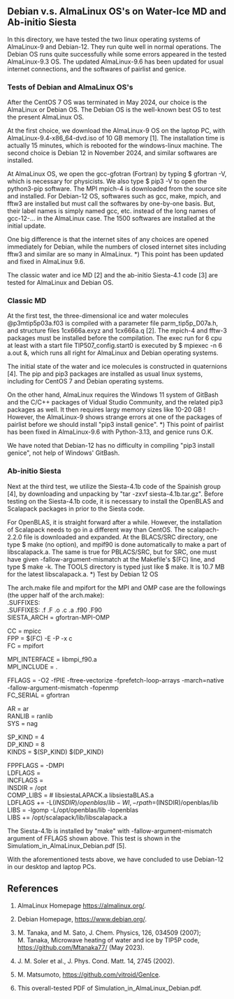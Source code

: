 ## Debian v.s. AlmaLinux OS's on Water-Ice MD and Ab-initio Siesta ##

In this directory, we have tested the two linux operating systems of AlmaLinux-9 and Debian-12. 
They run quite well in normal operations. The Debian OS runs quite successfully while some errors 
appeared in the tested AlmaLinux-9.3 OS. The updated AlmaLinux-9.6 has been updated for
usual internet connections, and the softwares of pairlist and genice. 

### Tests of Debian and AlmaLinux OS's ###

After the CentOS 7 OS was terminated in May 2024, our choice is the AlmaLinux or Debian OS.
The Debian OS is the well-known best OS to test the present AlmaLinux OS.

At the first choice, we download the AlmaLinux-9 OS on the laptop PC, with
AlmaLinux-9.4-x86_64-dvd.iso of 10 GB memory [1]. The installation time is 
actually 15 minutes, which is rebooted for the windows-linux machine.
The second choice is Debian 12 in November 2024, and similar softwares are
installed.

At AlmaLinux OS, we open the gcc-gfotran (Fortran) by typing $ gfortran -V, 
which is necessary for physicists. We also type $ pip3 -V to open the 
python3-pip software. The MPI mpich-4 is downloaded from the source site and installed.
For Debian-12 OS, softwares such as gcc, make, mpich, and fftw3 are installed
but must call the softwares by one-by-one basis. But, their label names is simply named 
gcc, etc. instead of the long names of gcc-12-... in the AlmaLinux case.
The 1500 softwares are installed at the initial update.

One big difference is that the internet sites of any choices are opened immediately
for Debian, while the numbers of closed internet sites including fftw3 and similar 
are so many in AlmaLinux. *) This point has been updated and fixed in AlmaLinux 9.6.

The classic water and ice MD [2] and the ab-initio Siesta-4.1 code [3] are tested
for AlmaLinux and Debian OS.

### Classic MD ###

At the first test, the three-dimensional ice and water molecules 
@p3mtip5p03a.f03 is compiled with a parameter file parm_tip5p_D07a.h, 
and structure files 1cx666a.exyz and 1cx666a.q [2]. 
The mpich-4 and fftw-3 packages must be installed before the compilation. 
The exec run for 6 cpu at least with a start file TIP507_config.start0 
is executed by $ mpiexec -n 6 a.out &, which runs all right for AlmaLinux
and Debian operating systems.

The initial state of the water and ice molecules is constructed in quaternions [4]. 
The pip and pip3 packages are installed as usual linux systems, including for CentOS 7 
and Debian operating systems. 

On the other hand, AlmaLinux requires the Windows 11 system of GitBash and the 
C/C++ packages of Vidual Studio Community, and the related pip3 packages as well. 
It then requires largy memory sizes like 10-20 GB ! 
However, the AlmaLinux-9 shows strange errors at one of the packages of pairlist 
before we should install "pip3 install genice". 
*) This point of pairlist has been fixed in AlmaLinux-9.6 with Python-3.13, and 
genice runs O.K.

We have noted that Debian-12 has no difficulty in compiling "pip3 install genice",
not help of Windows' GitBash.

### Ab-initio Siesta ###

Next at the third test, we utilize the Siesta-4.1b code of the Spainish group [4], 
by downloading and unpacking by "tar -zxvf siesta-4.1b.tar.gz". 
Before testing on the Siesta-4.1b code, it is necessary to install the OpenBLAS and 
Scalapack packages in prior to the Siesta code.

For OpenBLAS, it is straight forward after a while.
However, the installation of Scalapack needs to go in a different way than CentOS.
The scalapach-2.2.0 file is downloaded and expanded. At the BLACS/SRC directory, 
one type $ make (no option), and mpif90 is done automatically to make 
a part of libscalapack.a. The same is true for PBLACS/SRC, but for SRC, 
one must have given -fallow-argument-mismatch at the Makefile's $(FC) line, and 
type $ make -k. The TOOLS directory is typed just like $ make. It is 10.7 MB 
for the latest libscalapack.a. *) Test by Debian 12 OS

The arch.make file and mpifort for the MPI and OMP case are the followings 
(the upper half of the arch.make):  
  .SUFFIXES:  
  .SUFFIXES: .f .F .o .c .a .f90 .F90  
  SIESTA_ARCH = gfortran-MPI-OMP  

  CC = mpicc  
  FPP = $(FC) -E -P -x c  
  FC = mpifort  

  MPI_INTERFACE = libmpi_f90.a  
  MPI_INCLUDE = .   

  FFLAGS = -O2 -fPIE -ftree-vectorize -fprefetch-loop-arrays -march=native \
  -fallow-argument-mismatch -fopenmp  
  FC_SERIAL = gfortran  

  AR = ar  
  RANLIB = ranlib  
  SYS = nag  

  SP_KIND = 4  
  DP_KIND = 8  
  KINDS   = $(SP_KIND) $(DP_KIND)   
  
  FPPFLAGS = -DMPI   
  LDFLAGS  =  
  INCFLAGS =  
  INSDIR = /opt  
  COMP_LIBS =     # libsiestaLAPACK.a libsiestaBLAS.a  
  LDFLAGS += -L$(INSDIR)/openblas/lib -Wl,-rpath=$(INSDIR)/openblas/lib  
  LIBS = -lgomp -L/opt/openblas/lib -lopenblas  
  LIBS += /opt/scalapack/lib/libscalapack.a  

The Siesta-4.1b is installed by "make" with -fallow-argument-mismatch 
argument of FFLAGS shown above. This test is shown in the 
Simulatiom_in_AlmaLinux_Debian.pdf [5].

With the aforementioned tests above, we have concluded to use Debian-12 in our
desktop and laptop PCs.

## References

1. AlmaLinux Homepage https://almalinux.org/.

2. Debian Homepage, https://www.debian.org/.

3. M. Tanaka, and M. Sato, J. Chem. Physics, 126, 034509 (2007);  
   M. Tanaka, Microwave heating of water and ice by TIP5P code,  
   https://github.com/Mtanaka77/ (May 2023).

4. J. M. Soler et al., J. Phys. Cond. Matt. 14, 2745 (2002).

5. M. Matsumoto, https://github.com/vitroid/GenIce.

6. This overall-tested PDF of Simulation_in_AlmaLinux_Debian.pdf. 
